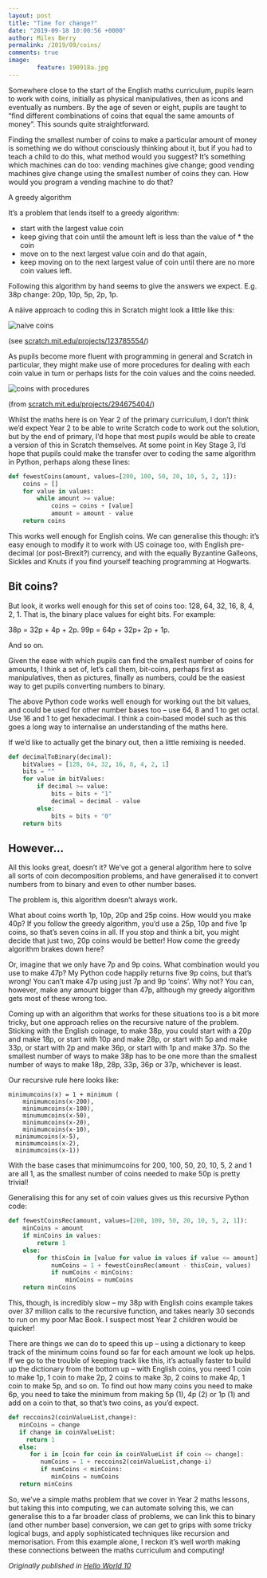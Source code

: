 ```yaml
---
layout: post
title: "Time for change?"
date: "2019-09-18 10:00:56 +0000"
author: Miles Berry
permalink: /2019/09/coins/
comments: true
image:
        feature: 190918a.jpg
---
```


Somewhere close to the start of the English maths curriculum, pupils learn to work with coins, initially as physical manipulatives, then as icons and eventually as numbers. By the age of seven or eight, pupils are taught to “find different combinations of coins that equal the same amounts of money”. This sounds quite straightforward.

Finding the smallest number of coins to make a particular amount of money is something we do without consciously thinking about it, but if you had to teach a child to do this, what method would you suggest? It’s something which machines can do too: vending machines give change; good vending machines give change using the smallest number of coins they can. How would you program a vending machine to do that?

A greedy algorithm

It’s a problem that lends itself to a greedy algorithm:

* start with the largest value coin
* keep giving that coin until the amount left is less than the value of * the coin
* move on to the next largest value coin and do that again,
* keep moving on to the next largest value of coin until there are no more coin values left.

Following this algorithm by hand seems to give the answers we expect. E.g. 38p change: 20p, 10p, 5p, 2p, 1p.

A näive approach to coding this in Scratch might look a little like this:

![naive coins](/images/coins1.png)

(see [scratch.mit.edu/projects/123785554/](https://scratch.mit.edu/projects/123785554/editor/))

As pupils become more fluent with programming in general and Scratch in particular, they might make use of more procedures for dealing with each coin value in turn or perhaps lists for the coin values and the coins needed.

![coins with procedures](/images/coins2.png)

(from [scratch.mit.edu/projects/294675404/](https://scratch.mit.edu/projects/294675404/editor/))

Whilst the maths here is on Year 2 of the primary curriculum, I don’t think we’d expect Year 2 to be able to write Scratch code to work out the solution, but by the end of primary, I’d hope that most pupils would be able to create a version of this in Scratch themselves. At some point in Key Stage 3, I’d hope that pupils could make the transfer over to coding the same algorithm in Python, perhaps along these lines:

```python
def fewestCoins(amount, values=[200, 100, 50, 20, 10, 5, 2, 1]):
    coins = []
    for value in values:
        while amount >= value:
            coins = coins + [value]
            amount = amount - value
    return coins
```

This works well enough for English coins. We can generalise this though: it’s easy enough to modify it to work with US coinage too, with English pre-decimal (or post-Brexit?) currency, and with the equally Byzantine Galleons, Sickles and Knuts if you find yourself teaching programming at Hogwarts.

## Bit coins?

But look, it works well enough for this set of coins too: 128, 64, 32, 16, 8, 4, 2, 1. That is, the binary place values for eight bits. For example:

38p = 32p + 4p + 2p.
99p = 64p + 32p+ 2p + 1p.

And so on.

Given the ease with which pupils can find the smallest number of coins for amounts, I think a set of, let’s call them, bit-coins, perhaps first as manipulatives, then as pictures, finally as numbers, could be the easiest way to get pupils converting numbers to binary.

The above Python code works well enough for working out the bit values, and could be used for other number bases too – use 64, 8 and 1 to get octal. Use 16 and 1 to get hexadecimal. I think a coin-based model such as this goes a long way to internalise an understanding of the maths here.

If we’d like to actually get the binary out, then a little remixing is needed.

```python
def decimalToBinary(decimal):
    bitValues = [128, 64, 32, 16, 8, 4, 2, 1]
    bits = ""
    for value in bitValues:
        if decimal >= value:
            bits = bits + "1"
            decimal = decimal - value
        else:
            bits = bits + "0"
    return bits
```

## However…

All this looks great, doesn’t it? We’ve got a general algorithm here to solve all sorts of coin decomposition problems, and have generalised it to convert numbers from to binary and even to other number bases.

The problem is, this algorithm doesn’t always work.

What about coins worth 1p, 10p, 20p and 25p coins. How would you make 40p? If you follow the greedy algorithm, you’d use a 25p, 10p and five 1p coins, so that’s seven coins in all. If you stop and think a bit, you might decide that just two, 20p coins would be better! How come the greedy algorithm brakes down here?

Or, imagine that we only have 7p and 9p coins. What combination would you use to make 47p? My Python code happily returns five 9p coins, but that’s wrong! You can’t make 47p using just 7p and 9p ‘coins’. Why not? You can, however, make any amount bigger than 47p, although my greedy algorithm gets most of these wrong too.

Coming up with an algorithm that works for these situations too is a bit more tricky, but one approach relies on the recursive nature of the problem. Sticking with the English coinage, to make 38p, you could start with a 20p and make 18p, or start with 10p and make 28p, or start with 5p and make 33p, or start with 2p and make 36p, or start with 1p and make 37p. So the smallest number of ways to make 38p has to be one more than the smallest number of ways to make 18p, 28p, 33p, 36p or 37p, whichever is least.

Our recursive rule here looks like:

```
minimumcoins(x) = 1 + minimum (
	minimumcoins(x-200),
	minimumcoins(x-100),
	minumumcoins(x-50),
	minimumcoins(x-20),
	minimumcoins(x-10),
  minimumcoins(x-5),
  minimumcoins(x-2),
  minimumcoins(x-1))
```

With the base cases that minimumcoins for 200, 100, 50, 20, 10, 5, 2 and 1 are all 1, as the smallest number of coins needed to make 50p is pretty trivial!

Generalising this for any set of coin values gives us this recursive Python code:

```python
def fewestCoinsRec(amount, values=[200, 100, 50, 20, 10, 5, 2, 1]):
    minCoins = amount
    if minCoins in values:
        return 1
    else:
        for thisCoin in [value for value in values if value <= amount]:
            numCoins = 1 + fewestCoinsRec(amount - thisCoin, values)
            if numCoins < minCoins:
                minCoins = numCoins
    return minCoins
```

This, though, is incredibly slow – my 38p with English coins example takes over 37 million calls to the recursive function, and takes nearly 30 seconds to run on my poor Mac Book. I suspect most Year 2 children would be quicker!

There are things we can do to speed this up – using a dictionary to keep track of the minimum coins found so far for each amount we look up helps. If we go to the trouble of keeping track like this, it’s actually faster to build up the dictionary from the bottom up – with English coins, you need 1 coin to make 1p, 1 coin to make 2p, 2 coins to make 3p, 2 coins to make 4p, 1 coin to make 5p, and so on. To find out how many coins you need to make 6p, you need to take the minimum from making 5p (1), 4p (2) or 1p (1) and add on a coin to that, so that’s two coins, as you’d expect.

```python
def reccoins2(coinValueList,change):
   minCoins = change
   if change in coinValueList:
     return 1
   else:
      for i in [coin for coin in coinValueList if coin <= change]:
         numCoins = 1 + reccoins2(coinValueList,change-i)
         if numCoins < minCoins:
            minCoins = numCoins
   return minCoins
   ```

So, we’ve a simple maths problem that we cover in Year 2 maths lessons, but taking this into computing, we can automate solving this, we can generalise this to a far broader class of problems, we can link this to binary (and other number base) conversion, we can get to grips with some tricky logical bugs, and apply sophisticated techniques like recursion and memorisation. From this example alone, I reckon it’s well worth making these connections between the maths curriculum and computing!


*Originally published in [Hello World 10](https://helloworld.raspberrypi.org/issues/10/pdf)*
